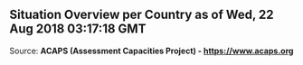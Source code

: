 ## Situation Overview per Country as of Wed, 22 Aug 2018 03:17:18 GMT

Source: **ACAPS (Assessment Capacities Project) - https://www.acaps.org**